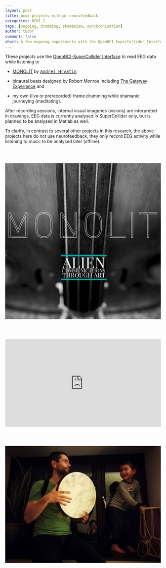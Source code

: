 ```yaml
---
layout: post
title: bcmi projects without neurofeedback
categories: BCMI-2
tags: [ongoing, drumming, shamanism, synchronisation]
author: tEdör
comment: false
short: A few ongoing experiments with the OpenBCI-SuperCollider Interface, where music is only used as an input for the brain i.e. there is no neurofeedback circle involved.
---
```

<!--
add frame drumming photo
add Vroju?
-->
These projects use the [OpenBCI-SuperCollider Interface](/ibva-supercollider-interface/) to read EEG data while listening to

- [MONOLIT](https://nimetu.bandcamp.com/album/monolit) by [<kbd>Andrej Hrvatin</kbd>](https://nimetu.org/)

- binaural beats designed by Robert Monroe including [The Gateway Experience](https://www.thegatewayexperience.com/wave-i-discovery-3-cd-set/) and

- my own (live or prerecorded) frame drumming while shamanic journeying (meditating).

After recording sessions, internal visual imageries (visions) are interpreted in drawings. EEG data is currently analysed in SuperCollider only, but is planned to be analysed in Matlab as well.

To clarify, in contrast to several other projects in this research, the above projects here do not use neurofeedback, they only record EEG activity while listening to music to be analysed later (offline).

<br><br>

![](../assets/img/20180601-monolit-andrej.jpg)

<br><br>

<div style="left: 0; width: 100%; height: 0; position: relative; padding-bottom: 56.2493%;"><iframe src="https://www.youtube.com/embed/wZZHXtzuJ9c?rel=0&amp;showinfo=0" style="border: 0; top: 0; left: 0; width: 100%; height: 100%; position: absolute;" allowfullscreen scrolling="no"></iframe></div>

<br><br>

![](../assets/img/2019-03-13-blue-forest-drumming-with-lucas.jpg)

